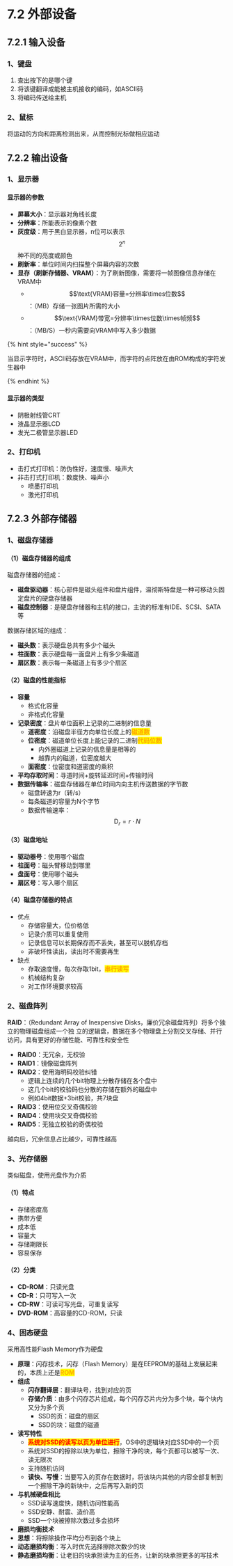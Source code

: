 # 7.2 外部设备

## 7.2.1 输入设备

### 1、键盘

1. 查出按下的是哪个键
2. 将该键翻译成能被主机接收的编码，如ASCII码
3. 将编码传送给主机

### 2、鼠标

将运动的方向和距离检测出来，从而控制光标做相应运动

## 7.2.2 输出设备

### 1、显示器

#### 显示器的参数

- **屏幕大小**：显示器对角线长度
- **分辨率**：所能表示的像素个数
- **灰度级**：用于黑白显示器，n位可以表示$$2^{n}$$种不同的亮度或颜色
- **刷新率**：单位时间内扫描整个屏幕内容的次数
- **显存（刷新存储器、VRAM）**：为了刷新图像，需要将一帧图像信息存储在VRAM中
  - $$\text{VRAM}容量=分辨率\times位数$$：（MB）存储一张图片所需的大小
  - $$\text{VRAM}带宽=分辨率\times位数\times帧频$$：（MB/S）一秒内需要向VRAM中写入多少数据

{% hint style="success" %}

当显示字符时，ASCII码存放在VRAM中，而字符的点阵放在由ROM构成的字符发生器中

{% endhint %}

#### 显示器的类型

- 阴极射线管CRT
- 液晶显示器LCD
- 发光二极管显示器LED

### 2、打印机

- 击打式打印机：防伪性好，速度慢、噪声大
- 非击打式打印机：数度快、噪声小
  - 喷墨打印机
  - 激光打印机

## 7.2.3 外部存储器

### 1、磁盘存储器

#### （1）磁盘存储器的组成

磁盘存储器的组成：

- **磁盘驱动器**：核心部件是磁头组件和盘片组件，温彻斯特盘是一种可移动头固定盘片的硬盘存储器
- **磁盘控制器**：是硬盘存储器和主机的接口，主流的标准有IDE、SCSI、SATA等

数据存储区域的组成：

- **磁头数**：表示硬盘总共有多少个磁头
- **柱面数**：表示硬盘每一面盘片上有多少条磁道
- **扇区数**：表示每一条磁道上有多少个扇区

#### （2）磁盘的性能指标

- **容量**
  - 格式化容量
  - 非格式化容量
- **记录密度**：盘片单位面积上记录的二进制的信息量
  - **道密度**：沿磁盘半径方向单位长度上的<mark style="color:orange;">**磁道数**</mark>
  - **位密度**：磁道单位长度上能记录的二进制<mark style="color:orange;">**代码位数**</mark>
    - 内外圈磁道上记录的信息量是相等的
    - 越靠内的磁道，位密度越大
  - **面密度**：位密度和道密度的乘积
- **平均存取时间**：寻道时间+旋转延迟时间+传输时间
- **数据传输率**：磁盘存储器在单位时间内向主机传送数据的字节数
  - 磁盘转速为r（转/s）
  - 每条磁道的容量为N个字节
  - 数据传输速率：$$\text{D}_{r}=r\cdot N$$

#### （3）磁盘地址

- **驱动器号**：使用哪个磁盘
- **柱面号**：磁头臂移动到哪里
- **盘面号**：使用哪个磁头
- **扇区号**：写入哪个扇区

#### （4）磁盘存储器的特点

- 优点
  - 存储容量大，位价格低
  - 记录介质可以重复使用
  - 记录信息可以长期保存而不丢失，甚至可以脱机存档
  - 非破坏性读出，读出时不需要再生
- 缺点
  - 存取速度慢，每次存取1bit，<mark style="color:orange;">**串行读写**</mark>
  - 机械结构复杂
  - 对工作环境要求较高

### 2、磁盘阵列

**RAID**：（Redundant Array of Inexpensive Disks，廉价冗余磁盘阵列）将多个独立的物理磁盘组成一个独 立的逻辑盘，数据在多个物理盘上分割交叉存储、并行访问，具有更好的存储性能、可靠性和安全性

- **RAID0**：无冗余，无校验
- **RAID1**：镜像磁盘阵列
- **RAID2**：使用海明码校验纠错
  - 逻辑上连续的几个bit物理上分散存储在各个盘中
  - 这几个bit的校验码也分散的存储在额外的磁盘中
  - 例如4bit数据+3bit校验，共7块盘
- **RAID3**：使用位交叉奇偶校验
- **RAID4**：使用块交叉奇偶校验
- **RAID5**：无独立校验的奇偶校验

越向后，冗余信息占比越少，可靠性越高

### 3、光存储器

类似磁盘，使用光盘作为介质

#### （1）特点

- 存储密度高
- 携带方便
- 成本低
- 容量大
- 存储期限长
- 容易保存

#### （2）分类

- **CD-ROM**：只读光盘
- **CD-R**：只可写入一次
- **CD-RW**：可读可写光盘，可重复读写
- **DVD-ROM**：高容量的CD-ROM，只读



### 4、固态硬盘

采用高性能Flash Memory作为硬盘

- **原理**：闪存技术，闪存（Flash Memory）是在EEPROM的基础上发展起来的，本质上还是<mark style="color:orange;">**ROM**</mark>
- **组成**
  - **闪存翻译层**：翻译块号，找到对应的页
  - **存储介质**：由多个闪存芯片组成，每个闪存芯片内分为多个块，每个块内又分为多个页
    - SSD的页：磁盘的扇区
    - SSD的块：磁盘的磁道
- **读写特性**
  - <mark style="color:red;">**系统对SSD的读写以页为单位进行**</mark>，OS中的逻辑块对应SSD中的一个页
  - 系统对SSD的擦除以块为单位，擦除干净的块，每个页都可以被写一次、读无限次
  - 支持随机访问
  - **读快、写慢**：当要写入的页存在数据时，将该块内其他的内容全部复制到一个擦除干净的新块中，之后再写入新的页
- **与机械硬盘相比**
  - SSD读写速度快，随机访问性能高
  - SSD安静、耐震、造价高
  - SSD一个块被擦除次数过多会损坏
-  **磨损均衡技术**
  - **思想**：将擦除操作平均分布到各个块上
  - **动态磨损均衡**：写入时优先选择擦除次数少的块
  - **静态磨损均衡**：让老旧的块承担读为主的任务，让新的块承担更多的写技术
